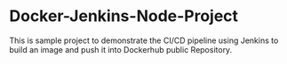 ﻿# Docker-Jenkins-Node-Project

This is sample project to demonstrate the CI/CD pipeline using Jenkins to build an image and push it into Dockerhub public Repository.
